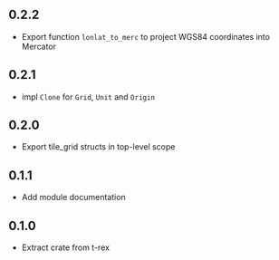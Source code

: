 ## 0.2.2

* Export function `lonlat_to_merc` to project WGS84 coordinates into Mercator

## 0.2.1

* impl `Clone` for `Grid`, `Unit` and `Origin`

## 0.2.0

* Export tile_grid structs in top-level scope

## 0.1.1

* Add module documentation

## 0.1.0

* Extract crate from t-rex
